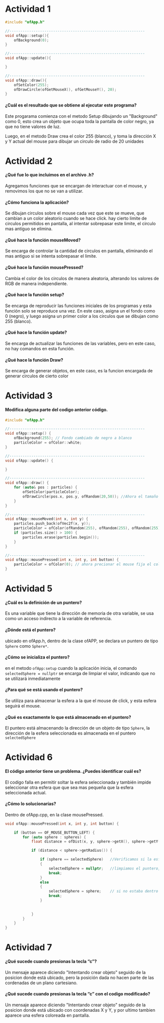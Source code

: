 # Actividad 1
```C++
#include "ofApp.h"

//--------------------------------------------------------------
void ofApp::setup(){
    ofBackground(0);
}

//--------------------------------------------------------------
void ofApp::update(){

}

//--------------------------------------------------------------
void ofApp::draw(){
    ofSetColor(255);
    ofDrawCircle(ofGetMouseX(), ofGetMouseY(), 20);
}
```
#### ¿Cuál es el resultado que se obtiene al ejecutar este programa?

Este progarama comienza con el metodo Setup dibujando un "Background" como 0, esto crea un objeto que ocupa toda la pantalla de color negro, ya que no tiene valores de luz.

Luego, en el metodo Draw crea el color 255 (blanco), y toma la dirección X y Y actual del mouse para dibujar un circulo de radio de 20 unidades

# Actividad 2
#### ¿Qué fue lo que incluimos en el archivo .h?
Agregamos funciones que se encargan de interactuar con el mouse, y removimos los que no se van a utilizar.

#### ¿Cómo funciona la aplicación?
Se dibujan circulos sobre el mouse cada vez que este se mueve, que cambian a un color aleatorio cuando se hace click.
hay cierto limite de circulos permitidos en pantalla, al intentar sobrepasar este limite, el circulo mas antíguo se elimina.

#### ¿Qué hace la función mouseMoved?
Se encarga de controlar la cantidad de circulos en pantalla, eliminando el mas antiguo si se intenta sobrepasar el limite.

#### ¿Qué hace la función mousePressed?
Cambia el color de los circulos de manera aleatoria, alterando los valores de RGB de manera independiente.

#### ¿Qué hace la función setup?
Se encarga de reproducir las funciones iniciales de los programas y esta función solo se reproduce una vez. 
En este caso, asigna un el fondo como 0 (negro), y luego asigna un primer color a los circulos que se dibujan como 255 (blanco).

#### ¿Qué hace la función update?
Se encarga de actualizar las funciones de las variables, pero en este caso, no hay comandos en esta función.

#### ¿Qué hace la función Draw?
Se encarga de generar objetos, en este caso, es la funcion encargada de generar circulos de cierto color

# Actividad 3
#### Modifica alguna parte del codigo anterior código.
```C++
#include "ofApp.h"

//--------------------------------------------------------------
void ofApp::setup() {
    ofBackground(255); // Fondo cambiado de negro a blanco
    particleColor = ofColor::white;
}

//--------------------------------------------------------------
void ofApp::update() {

}

//--------------------------------------------------------------
void ofApp::draw() {
    for (auto& pos : particles) {
        ofSetColor(particleColor);
        ofDrawCircle(pos.x, pos.y, ofRandom(20,50)); //Ahora el tamaño de los circulos ocila de manera aleatoria con cada frame
    }
}

//--------------------------------------------------------------
void ofApp::mouseMoved(int x, int y) {
    particles.push_back(ofVec2f(x, y));
    particleColor = ofColor(ofRandom(255), ofRandom(255), ofRandom(255)); // los movimientos del mouse ahora cambia el color de los circulos de manera aleatoria
    if (particles.size() > 100) {
        particles.erase(particles.begin());
    }
}

//--------------------------------------------------------------
void ofApp::mousePressed(int x, int y, int button) {
    particleColor = ofColor(0); // ahora precionar el mouse fija el color de los circulos a negro
}
```
# Actividad 5
#### ¿Cuál es la definición de un puntero?
Es una variable que tiene la dirección de memoria de otra variable, se usa como un acceso indirecto a la variable de referencia.

#### ¿Dónde está el puntero?
ubicado en ofApp.h, dentro de la clase ofAPP, se declara un puntero de tipo `Sphere` como `Sphere*`.

#### ¿Cómo se inicializa el puntero?
en el metodo `ofApp:setup` cuando la aplicación inicia, el comando `selectedSphere = nullptr` se encarga de limpiar el valor, indicando que no se utilizará inmediatamente

#### ¿Para qué se está usando el puntero?
Se utiliza para almacenar la esfera a la que el mouse de click, y esta esfera seguirá el mouse.

#### ¿Qué es exactamente lo que está almacenado en el puntero?
El puntero está almacenando la dirección de un objeto de tipo `Sphere`, la dirección de la esfera seleccionada es almacenada en el puntero `selectedSphere`

# Actividad 6
#### El código anterior tiene un problema. ¿Puedes identificar cuál es?
El codigo falla en permitir soltar la esfera seleccionada y también impide seleccionar otra esfera que que sea mas pequeña que la esfera seleccionada actual.

#### ¿Cómo lo solucionarías?

Dentro de ofApp.cpp, en la clase mousePressed.
```C++
void ofApp::mousePressed(int x, int y, int button) {

    if (button == OF_MOUSE_BUTTON_LEFT) {
        for (auto sphere : spheres) {
            float distance = ofDist(x, y, sphere->getX(), sphere->getY());

            if (distance < sphere->getRadius()) {

                if (sphere == selectedSphere)   //Verificamos si la esfera seleccionada ya está dentro del puntero
                {
                    selectedSphere = nullptr;   //limpiamos el puntero, por lo cual, soltamos la esfera
                    break;
                }
                else 
                {
                    selectedSphere = sphere;    // si no estaba dentro del puntero, la almacenamos ahi, por ende, agarramos la esfera
                    break;
                }
                
                
            }
        }
    }
}
```
# Actividad 7
#### ¿Qué sucede cuando presionas la tecla “c”?
Un mensaje aparece diciendo "Intentando crear objeto" seguido de la posicion donde está ubicado, pero la posición dada no hacen parte de las cordenadas de un plano cartesiano.

#### ¿Qué sucede cuando presionas la tecla “c” con el codigo modificado?
Un mensaje aparece diciendo "Intentando crear objeto" seguido de la posicion donde está ubicado con coordenadas X y Y, y por ultimo tambien aparece una esfera coloreada en pantalla.